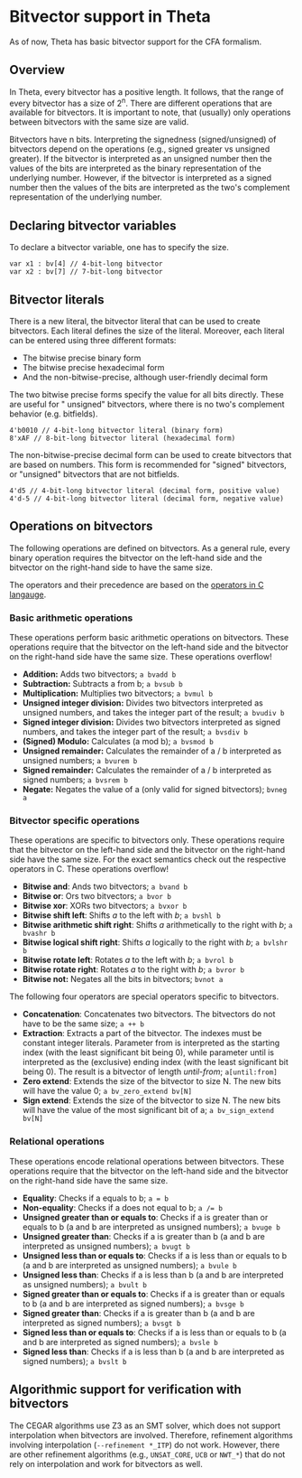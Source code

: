 # Bitvector support in Theta

As of now, Theta has basic bitvector support for the CFA formalism.

## Overview

In Theta, every bitvector has a positive length. It follows, that the range of every bitvector has a
size of 2<sup>n</sup>. There are different operations that are available for bitvectors. It is
important to note, that (usually) only operations between bitvectors with the same size are valid.

Bitvectors have n bits. Interpreting the signedness (signed/unsigned) of bitvectors depend on the
operations (e.g., signed greater vs unsigned greater). If the bitvector is interpreted as an
unsigned number then the values of the bits are interpreted as the binary representation of the
underlying number. However, if the bitvector is interpreted as a signed number then the values of
the bits are interpreted as the two's complement representation of the underlying number.

## Declaring bitvector variables

To declare a bitvector variable, one has to specify the size.

```
var x1 : bv[4] // 4-bit-long bitvector
var x2 : bv[7] // 7-bit-long bitvector
```

## Bitvector literals

There is a new literal, the bitvector literal that can be used to create bitvectors. Each literal
defines the size of the literal. Moreover, each literal can be entered using three different
formats:

- The bitwise precise binary form
- The bitwise precise hexadecimal form
- And the non-bitwise-precise, although user-friendly decimal form

The two bitwise precise forms specify the value for all bits directly. These are useful for "
unsigned" bitvectors, where there is no two's complement behavior (e.g. bitfields).

```
4'b0010 // 4-bit-long bitvector literal (binary form)
8'xAF // 8-bit-long bitvector literal (hexadecimal form)
```

The non-bitwise-precise decimal form can be used to create bitvectors that are based on numbers.
This form is recommended for "signed" bitvectors, or "unsigned" bitvectors that are not bitfields.

```
4'd5 // 4-bit-long bitvector literal (decimal form, positive value)
4'd-5 // 4-bit-long bitvector literal (decimal form, negative value)
```

## Operations on bitvectors

The following operations are defined on bitvectors. As a general rule, every binary operation
requires the bitvector on the left-hand side and the bitvector on the right-hand side to have the
same size.

The operators and their precedence are based on
the [operators in C langauge](https://en.cppreference.com/w/c/language/operator_precedence).

### Basic arithmetic operations

These operations perform basic arithmetic operations on bitvectors. These operations require that
the bitvector on the left-hand side and the bitvector on the right-hand side have the same size.
These operations overflow!

- **Addition:** Adds two bitvectors; `a bvadd b`
- **Subtraction:** Subtracts a from b; `a bvsub b`
- **Multiplication:** Multiplies two bitvectors; `a bvmul b`
- **Unsigned integer division:** Divides two bitvectors interpreted as unsigned numbers, and takes
  the integer part of the result; `a bvudiv b`
- **Signed integer division:** Divides two bitvectors interpreted as signed numbers, and takes the
  integer part of the result; `a bvsdiv b`
- **(Signed) Modulo:** Calculates (a mod b); `a bvsmod b`
- **Unsigned remainder:** Calculates the remainder of a / b interpreted as unsigned
  numbers; `a bvurem b`
- **Signed remainder:** Calculates the remainder of a / b interpreted as signed
  numbers; `a bvsrem b`
- **Negate:** Negates the value of a (only valid for signed bitvectors); `bvneg a`

### Bitvector specific operations

These operations are specific to bitvectors only. These operations require that the bitvector on the
left-hand side and the bitvector on the right-hand side have the same size. For the exact semantics
check out the respective operators in C. These operations overflow!

- **Bitwise and**: Ands two bitvectors; `a bvand b`
- **Bitwise or**: Ors two bitvectors; `a bvor b`
- **Bitwise xor**: XORs two bitvectors; `a bvxor b`
- **Bitwise shift left**: Shifts *a* to the left with *b*; `a bvshl b`
- **Bitwise arithmetic shift right**: Shifts *a* arithmetically to the right with *b*; `a bvashr b`
- **Bitwise logical shift right**: Shifts *a* logically to the right with *b*; `a bvlshr b`
- **Bitwise rotate left**: Rotates *a* to the left with *b*; `a bvrol b`
- **Bitwise rotate right**: Rotates *a* to the right with *b*; `a bvror b`
- **Bitwise not:** Negates all the bits in bitvectors; `bvnot a`

The following four operators are special operators specific to bitvectors.

- **Concatenation**: Concatenates two bitvectors. The bitvectors do not have to be the same
  size; `a ++ b`
- **Extraction**: Extracts a part of the bitvector. The indexes must be constant integer literals.
  Parameter from is interpreted as the starting index (with the least significant bit being 0),
  while parameter until is interpreted as the (exclusive) ending index (with the least significant
  bit being 0). The result is a bitvector of length _until-from_; `a[until:from]`
- **Zero extend**: Extends the size of the bitvector to size N. The new bits will have the value
  0; `a bv_zero_extend bv[N]`
- **Sign extend**: Extends the size of the bitvector to size N. The new bits will have the value of
  the most significant bit of a; `a bv_sign_extend bv[N]`

### Relational operations

These operations encode relational operations between bitvectors. These operations require that the
bitvector on the left-hand side and the bitvector on the right-hand side have the same size.

- **Equality**: Checks if a equals to b; `a = b`
- **Non-equality**: Checks if a does not equal to b; `a /= b`
- **Unsigned greater than or equals to**: Checks if a is greater than or equals to b (a and b are
  interpreted as unsigned numbers); `a bvuge b`
- **Unsigned greater than**: Checks if a is greater than b (a and b are interpreted as unsigned
  numbers); `a bvugt b`
- **Unsigned less than or equals to**: Checks if a is less than or equals to b (a and b are
  interpreted as unsigned numbers); `a bvule b`
- **Unsigned less than**: Checks if a is less than b (a and b are interpreted as unsigned
  numbers); `a bvult b`
- **Signed greater than or equals to**: Checks if a is greater than or equals to b (a and b are
  interpreted as signed numbers); `a bvsge b`
- **Signed greater than**: Checks if a is greater than b (a and b are interpreted as signed
  numbers); `a bvsgt b`
- **Signed less than or equals to**: Checks if a is less than or equals to b (a and b are
  interpreted as signed numbers); `a bvsle b`
- **Signed less than**: Checks if a is less than b (a and b are interpreted as signed
  numbers); `a bvslt b`

## Algorithmic support for verification with bitvectors

The CEGAR algorithms use Z3 as an SMT solver, which does not support interpolation when bitvectors
are involved.
Therefore, refinement algorithms involving interpolation (`--refinement *_ITP`) do not work.
However, there are other refinement algorithms (e.g., `UNSAT_CORE`, `UCB` or `NWT_*`) that do not
rely on interpolation and work for bitvectors as well.
